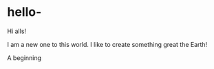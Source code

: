 # hello-

Hi alls!

I am a new one to this world. I like to create something great the Earth!

A beginning
